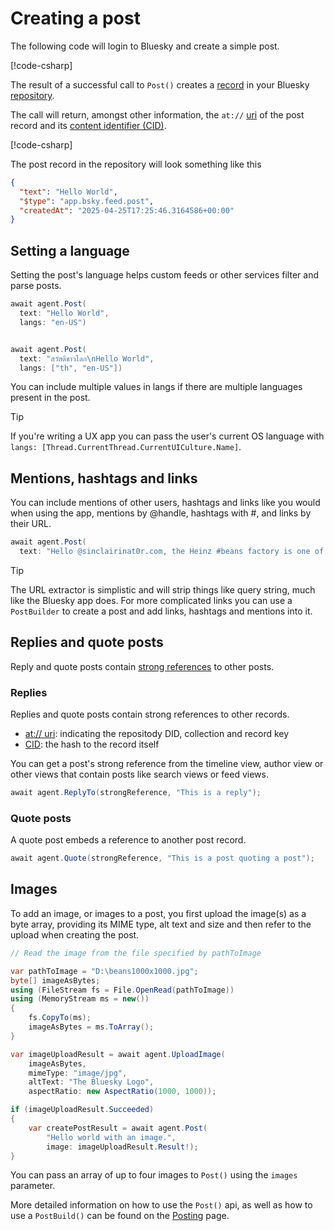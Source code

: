﻿# Creating a post

The following code will login to Bluesky and create a simple post.

[!code-csharp[](code/helloWorld.cs#L1-L5)]

The result of a successful call to `Post()` creates a [record](../commonTerms.md#records) in your Bluesky [repository](../commonTerms.md#repositories).

The call will return, amongst other information, the `at://` [uri](../commonTerms.md#uri)  of the post record and its [content identifier (CID)](../commonTerms.md#cid).

[!code-csharp[](code/helloWorld.cs#L7-L11)]

The post record in the repository will look something like this

```json
{
  "text": "Hello World",
  "$type": "app.bsky.feed.post",
  "createdAt": "2025-04-25T17:25:46.3164586+00:00"
}
```

## Setting a language

Setting the post's language helps custom feeds or other services filter and parse posts.

```c#
await agent.Post(
  text: "Hello World",
  langs: "en-US")


await agent.Post(
  text: "สวัสดีชาวโลก\nHello World",
  langs: ["th", "en-US"])
```

You can include multiple values in langs if there are multiple languages present in the post.

>[!TIP]
>If you're writing a UX app you can pass the user's current OS language with `langs: [Thread.CurrentThread.CurrentUICulture.Name]`.

## Mentions, hashtags and links

You can include mentions of other users, hashtags and links like you would when using the app,
mentions by @handle, hashtags with #, and links by their URL.

```c#
await agent.Post(
  text: "Hello @sinclairinat0r.com, the Heinz #beans factory is one of the largest food factories in Europe! https://en.wikipedia.org/wiki/H._J._Heinz,_Wigan");
```

>[!TIP]
>The URL extractor is simplistic and will strip things like query string, much like the Bluesky app does.
> For more complicated links you can use a `PostBuilder` to create a post and add links, hashtags and mentions into it.

## Replies and quote posts

Reply and quote posts contain [strong references](../commonTerms.md#strongReference) to other posts.

### Replies

Replies and quote posts contain strong references to other records.

* [at:// uri](../commonTerms.md#uri): indicating the repositody DID, collection and record key
* [CID](../commonTerms.md#cid): the hash to the record itself

You can get a post's strong reference from the timeline view, author view or other views that contain posts like search views or feed views.

```c#
await agent.ReplyTo(strongReference, "This is a reply");
```

### <a name="quotePosts">Quote posts</a>

A quote post embeds a reference to another post record.

```c#
await agent.Quote(strongReference, "This is a post quoting a post");
```

## Images

To add an image, or images to a post, you first upload the image(s) as a byte array, providing its MIME type, alt text and size and then refer to the upload when creating the post.

```c#
// Read the image from the file specified by pathToImage

var pathToImage = "D:\beans1000x1000.jpg";
byte[] imageAsBytes;
using (FileStream fs = File.OpenRead(pathToImage))
using (MemoryStream ms = new())
{
    fs.CopyTo(ms);
    imageAsBytes = ms.ToArray();
}

var imageUploadResult = await agent.UploadImage(
    imageAsBytes,
    mimeType: "image/jpg",
    altText: "The Bluesky Logo",
    aspectRatio: new AspectRatio(1000, 1000));

if (imageUploadResult.Succeeded)
{
    var createPostResult = await agent.Post(
        "Hello world with an image.",
        image: imageUploadResult.Result!);
}
```

You can pass an array of up to four images to `Post()` using the `images` parameter.

More detailed information on how to use the `Post()` api, as well as how to use a `PostBuild()` can be found on the [Posting](../posting.md) page.

